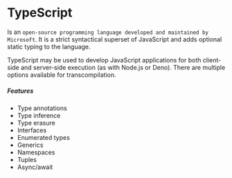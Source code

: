 # TypeScript

Is an ``open-source programming language developed and maintained by Microsoft``. It is a strict syntactical superset of JavaScript and adds optional static typing to the language.

TypeScript may be used to develop JavaScript applications for both client-side and server-side execution (as with Node.js or Deno). There are multiple options available for transcompilation.

##### Features

* Type annotations
* Type inference
* Type erasure
* Interfaces
* Enumerated types
* Generics
* Namespaces
* Tuples
* Async/await
